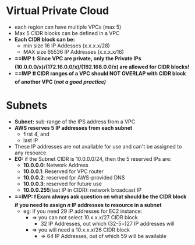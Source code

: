 
# Virtual Private Cloud

- each region can have multiple VPCs (max 5)
- Max 5 CIDR blocks can be defined in a VPC
- **Each CIDR block can be:**
	- min size 16 IP Addesses (x.x.x.x/28)
	- MAX size 65536 IP Addresses (x.x.x.x/16)
- **==IMP ❗️: Since VPC are private, only the Private IPs (10.0.0.0/x)/(172.16.0.0/x)/(192.168.0.0/x) are allowed for CIDR blocks!**
- **==IMP ❗️❗️ CIDR ranges of a VPC should NOT OVERLAP with CIDR block of another VPC (*not a good practice)***


# Subnets

- **Subnet:** sub-range of the IPS address from a VPC
- **AWS reserves 5 IP addresses from each subnet**
	- first 4, and
	- last IP
- These IP addresses are not available for use and can't be assigned to any resource.
- **EG:** if the Subnet CIDR is 10.0.0.0/24, then the 5 reserved IPs are:
	- **10.0.0.0**: Network Address
	- **10.0.0.1**: Reserved for VPC router
	- **10.0.0.2**: reserved fpr AWS-provided DNS
	- **10.0.0.3**: reserved for future use
	- **10.0.0.255**(last IP in CIDR): network broadcast IP
- **==IMP: ❗️ Exam always ask question on what should be the CIDR block if you need to assign *n* IP addresses to resource in a subnet**
	- eg: if you need 29 IP addresses for EC2 instance:
		- => you can not select 10.x.x.x/27 CIDR block
			- 32 IP Addresses, out which (32-5=)27 IP addresses will 
		- => you will need a 10.x.x.x/26 CIDR block
			-  => 64 IP Addresses, out of which 59 will be available

